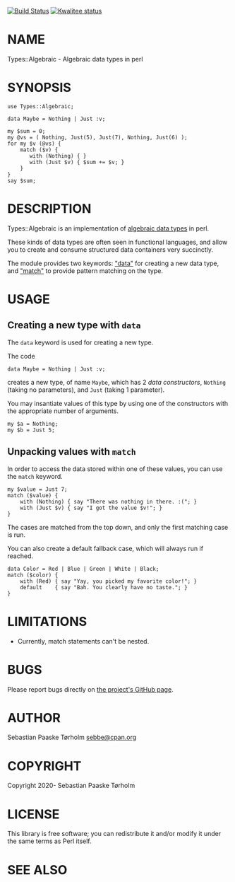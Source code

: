 [![Build Status](https://travis-ci.org/Eckankar/Types-Algebraic.svg?branch=master)](https://travis-ci.org/Eckankar/Types-Algebraic)
[![Kwalitee status](http://cpants.cpanauthors.org/dist/Types-Algebraic.png)](https://cpants.cpanauthors.org/dist/Types-Algebraic)

# NAME

Types::Algebraic - Algebraic data types in perl

# SYNOPSIS

    use Types::Algebraic;

    data Maybe = Nothing | Just :v;

    my $sum = 0;
    my @vs = ( Nothing, Just(5), Just(7), Nothing, Just(6) );
    for my $v (@vs) {
        match ($v) {
           with (Nothing) { }
           with (Just $v) { $sum += $v; }
        }
    }
    say $sum;

# DESCRIPTION

Types::Algebraic is an implementation of [algebraic data types](https://en.wikipedia.org/wiki/Algebraic_data_type) in perl.

These kinds of data types are often seen in functional languages, and allow you to create and consume structured data containers very succinctly.

The module provides two keywords: ["data"](#data) for creating a new data type, and ["match"](#match) to provide pattern matching on the type.

# USAGE

## Creating a new type with `data`

The `data` keyword is used for creating a new type.

The code

    data Maybe = Nothing | Just :v;

creates a new type, of name `Maybe`, which has 2 _data constructors_, `Nothing` (taking no parameters), and `Just` (taking 1 parameter).

You may insantiate values of this type by using one of the constructors with the appropriate number of arguments.

    my $a = Nothing;
    my $b = Just 5;

## Unpacking values with `match`

In order to access the data stored within one of these values, you can use the `match` keyword.

    my $value = Just 7;
    match ($value) {
        with (Nothing) { say "There was nothing in there. :("; }
        with (Just $v) { say "I got the value $v!"; }
    }

The cases are matched from the top down, and only the first matching case is run.

You can also create a default fallback case, which will always run if reached.

    data Color = Red | Blue | Green | White | Black;
    match ($color) {
        with (Red) { say "Yay, you picked my favorite color!"; }
        default    { say "Bah. You clearly have no taste."; }
    }

# LIMITATIONS

- Currently, match statements can't be nested.

# BUGS

Please report bugs directly on [the project's GitHub page](https://github.com/Eckankar/Types-Algebraic).

# AUTHOR

Sebastian Paaske Tørholm <sebbe@cpan.org>

# COPYRIGHT

Copyright 2020- Sebastian Paaske Tørholm

# LICENSE

This library is free software; you can redistribute it and/or modify
it under the same terms as Perl itself.

# SEE ALSO
